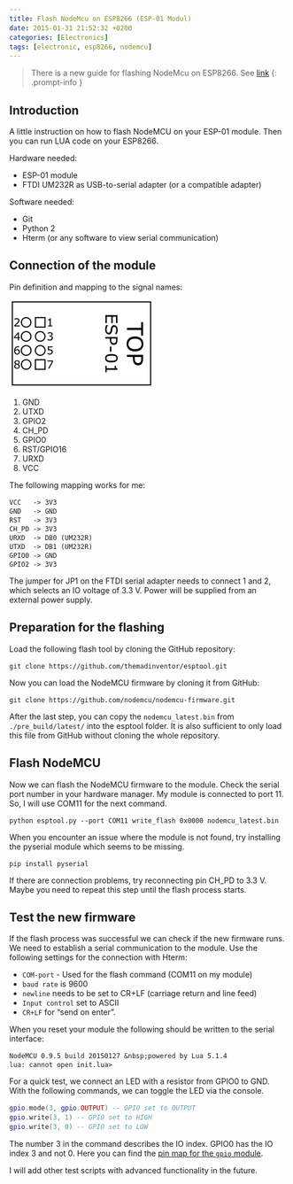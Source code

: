```yaml
---
title: Flash NodeMcu on ESP8266 (ESP-01 Modul)
date: 2015-01-31 21:52:32 +0200
categories: [Electronics]
tags: [electronic, esp8266, nodemcu]
---
```


<!-- prettier-ignore-start -->
> There is a new guide for flashing NodeMcu on ESP8266. See [link](/posts/getting-nodemcu-running-on-an-ESP-01-module-in-2016/)
{: .prompt-info }
<!-- prettier-ignore-end -->

## Introduction

A little instruction on how to flash NodeMCU on your ESP-01 module.
Then you can run LUA code on your ESP8266.

Hardware needed:

- ESP-01 module
- FTDI UM232R as USB-to-serial adapter (or a compatible adapter)

Software needed:

- Git
- Python 2
- Hterm (or any software to view serial communication)

## Connection of the module

Pin definition and mapping to the signal names:

![ESP-01_PinNumber](/assets/img/2015/01/ESP-01_PinNumber.png)

1. GND
2. UTXD
3. GPIO2
4. CH_PD
5. GPIO0
6. RST/GPIO16
7. URXD
8. VCC

The following mapping works for me:

```
VCC   -> 3V3
GND   -> GND
RST   -> 3V3
CH_PD -> 3V3
URXD  -> DB0 (UM232R)
UTXD  -> DB1 (UM232R)
GPIO0 -> GND
GPIO2 -> 3V3
```

The jumper for JP1 on the FTDI serial adapter needs to connect 1 and 2, which selects an IO voltage of 3.3 V.
Power will be supplied from an external power supply.

## Preparation for the flashing

Load the following flash tool by cloning the GitHub repository:

```
git clone https://github.com/themadinventor/esptool.git
```

Now you can load the NodeMCU firmware by cloning it from GitHub:

```
git clone https://github.com/nodemcu/nodemcu-firmware.git
```

After the last step, you can copy the `nodemcu_latest.bin` from `./pre_build/latest/` into the esptool folder.
It is also sufficient to only load this file from GitHub without cloning the whole repository.

## Flash NodeMCU

Now we can flash the NodeMCU firmware to the module.
Check the serial port number in your hardware manager.
My module is connected to port 11.
So, I will use COM11 for the next command.

```
python esptool.py --port COM11 write_flash 0x0000 nodemcu_latest.bin
```

When you encounter an issue where the module is not found, try installing the pyserial module which seems to be missing.

```
pip install pyserial
```

If there are connection problems, try reconnecting pin CH_PD to 3.3 V.
Maybe you need to repeat this step until the flash process starts.

## Test the new firmware

If the flash process was successful we can check if the new firmware runs.
We need to establish a serial communication to the module.
Use the following settings for the connection with Hterm:

- `COM-port` - Used for the flash command (COM11 on my module)
- `baud rate` is 9600
- `newline` needs to be set to CR+LF (carriage return and line feed)
- `Input control` set to ASCII
- `CR+LF` for “send on enter”.

When you reset your module the following should be written to the serial interface:

```
NodeMCU 0.9.5 build 20150127 &nbsp;powered by Lua 5.1.4
lua: cannot open init.lua>
```

For a quick test, we connect an LED with a resistor from GPIO0 to GND.
With the following commands, we can toggle the LED via the console.

```lua
gpio.mode(3, gpio.OUTPUT) -- GPIO set to OUTPUT
gpio.write(3, 1) -- GPIO set to HIGH
gpio.write(3, 0) -- GPIO set to LOW
```

The number 3 in the command describes the IO index. GPIO0 has the IO index 3 and not 0. Here you can find the [pin map for the `gpio` module](https://nodemcu.readthedocs.io/en/master/modules/gpio/#gpio-module).

I will add other test scripts with advanced functionality in the future.
